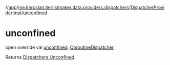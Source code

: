 //[app](../../../index.md)/[me.khruslan.tierlistmaker.data.providers.dispatchers](../index.md)/[DispatcherProviderImpl](index.md)/[unconfined](unconfined.md)

# unconfined

open override val [unconfined](unconfined.md): [CoroutineDispatcher](https://kotlinlang.org/api/kotlinx.coroutines/kotlinx-coroutines-core/kotlinx.coroutines/-coroutine-dispatcher/index.html)

Returns [Dispatchers.Unconfined](https://kotlinlang.org/api/kotlinx.coroutines/kotlinx-coroutines-core/kotlinx.coroutines/-dispatchers/-unconfined.html).
